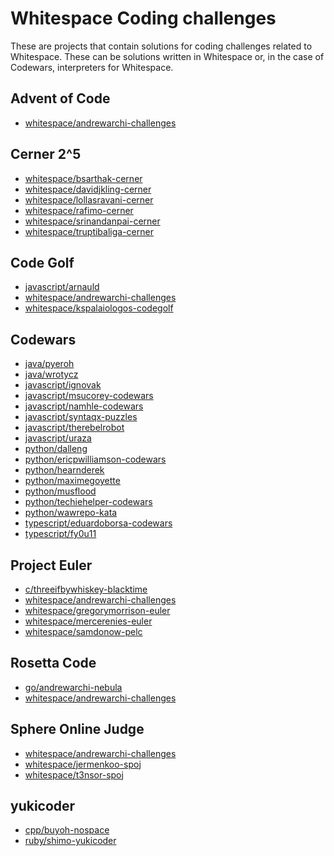# Whitespace Coding challenges

<!-- Generated by tools/generate_challenges.jq; DO NOT EDIT. -->

These are projects that contain solutions for coding challenges related
to Whitespace. These can be solutions written in Whitespace or, in the
case of Codewars, interpreters for Whitespace.

## Advent of Code

- [whitespace/andrewarchi-challenges](whitespace/andrewarchi-challenges.json)

## Cerner 2^5

- [whitespace/bsarthak-cerner](whitespace/bsarthak-cerner.json)
- [whitespace/davidjkling-cerner](whitespace/davidjkling-cerner.json)
- [whitespace/lollasravani-cerner](whitespace/lollasravani-cerner.json)
- [whitespace/rafimo-cerner](whitespace/rafimo-cerner.json)
- [whitespace/srinandanpai-cerner](whitespace/srinandanpai-cerner.json)
- [whitespace/truptibaliga-cerner](whitespace/truptibaliga-cerner.json)

## Code Golf

- [javascript/arnauld](javascript/arnauld.json)
- [whitespace/andrewarchi-challenges](whitespace/andrewarchi-challenges.json)
- [whitespace/kspalaiologos-codegolf](whitespace/kspalaiologos-codegolf.json)

## Codewars

- [java/pyeroh](java/pyeroh.json)
- [java/wrotycz](java/wrotycz.json)
- [javascript/ignovak](javascript/ignovak.json)
- [javascript/msucorey-codewars](javascript/msucorey-codewars.json)
- [javascript/namhle-codewars](javascript/namhle-codewars.json)
- [javascript/syntaqx-puzzles](javascript/syntaqx-puzzles.json)
- [javascript/therebelrobot](javascript/therebelrobot.json)
- [javascript/uraza](javascript/uraza.json)
- [python/dalleng](python/dalleng.json)
- [python/ericpwilliamson-codewars](python/ericpwilliamson-codewars.json)
- [python/hearnderek](python/hearnderek.json)
- [python/maximegoyette](python/maximegoyette.json)
- [python/musflood](python/musflood.json)
- [python/techiehelper-codewars](python/techiehelper-codewars.json)
- [python/wawrepo-kata](python/wawrepo-kata.json)
- [typescript/eduardoborsa-codewars](typescript/eduardoborsa-codewars.json)
- [typescript/fy0u11](typescript/fy0u11.json)

## Project Euler

- [c/threeifbywhiskey-blacktime](c/threeifbywhiskey-blacktime.json)
- [whitespace/andrewarchi-challenges](whitespace/andrewarchi-challenges.json)
- [whitespace/gregorymorrison-euler](whitespace/gregorymorrison-euler.json)
- [whitespace/mercerenies-euler](whitespace/mercerenies-euler.json)
- [whitespace/samdonow-pelc](whitespace/samdonow-pelc.json)

## Rosetta Code

- [go/andrewarchi-nebula](go/andrewarchi-nebula.json)
- [whitespace/andrewarchi-challenges](whitespace/andrewarchi-challenges.json)

## Sphere Online Judge

- [whitespace/andrewarchi-challenges](whitespace/andrewarchi-challenges.json)
- [whitespace/jermenkoo-spoj](whitespace/jermenkoo-spoj.json)
- [whitespace/t3nsor-spoj](whitespace/t3nsor-spoj.json)

## yukicoder

- [cpp/buyoh-nospace](cpp/buyoh-nospace.json)
- [ruby/shimo-yukicoder](ruby/shimo-yukicoder.json)
